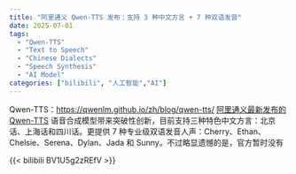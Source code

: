 ```yaml
---
title: "阿里通义 Qwen-TTS 发布：支持 3 种中文方言 + 7 种双语发音"
date: 2025-07-01
tags:
  - "Qwen-TTS"
  - "Text to Speech"
  - "Chinese Dialects"
  - "Speech Synthesis"
  - "AI Model"
categories: ["bilibili", "人工智能","AI"]
---
```


Qwen-TTS：https://qwenlm.github.io/zh/blog/qwen-tts/
[阿里通义最新发布的 Qwen-TTS](https://qwenlm.github.io/zh/blog/qwen-tts/ "Qwen-TTS 语音合成模型官网") 语音合成模型带来突破性创新，目前支持三种特色中文方言：北京话、上海话和四川话。更提供 7 种专业级双语发音人声：Cherry、Ethan、Chelsie、Serena、Dylan、Jada 和 Sunny。不过略显遗憾的是，官方暂时没有

{{< bilibili BV1U5g2zREfV >}}